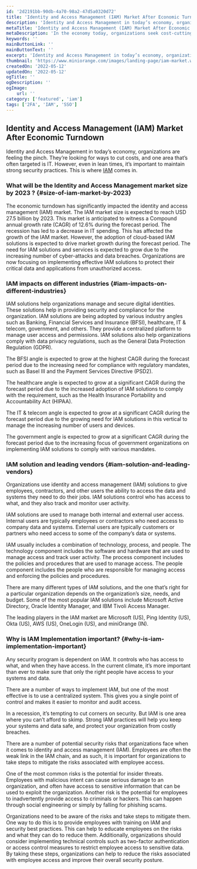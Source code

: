 ```yaml
---
id: '2d2191bb-90db-4a70-98a2-47d5a0320d72'
title: 'Identity and Access Management (IAM) Market After Economic Turndown'
description: 'Identity and Access Management in today’s economy, organizations are feeling the pinch. They’re looking for ways to cut costs, and one area that’s often targeted is IT. However, even in lean times, it’s important to maintain strong security practices. This is where IAM comes in.'
metaTitle: 'Identity and Access Management (IAM) Market After Economic Turndown'
metaDescription: 'In the economy today, organizations seek cost-cutting without compromising security. Explore the role of IAM in maintaining strong security practices.'
keywords: ''
mainButtonLink: ''
mainButtonText: ''
excerpt: 'Identity and Access Management in today’s economy, organizations are feeling the pinch. They’re looking for ways to cut costs, and one area that’s often targeted is IT. However, even in lean times, it’s important to maintain strong security practices. This is where IAM comes in.'
thumbnail: 'https://www.miniorange.com/images/landing-page/iam-market.webp'
createdOn: '2022-05-12'
updatedOn: '2022-05-12'
ogTitle: ''
ogDescription: ''
ogImage:
    url: ''
category: ['featured', 'iam']
tags: ['2FA', 'IAM', 'SSO']
---
```


## Identity and Access Management (IAM) Market After Economic Turndown

Identity and Access Management in today’s economy, organizations are feeling the pinch. They’re looking for ways to cut costs, and one area that’s often targeted is IT. However, even in lean times, it’s important to maintain strong security practices. This is where [IAM](https://www.miniorange.com/workforce-identity) comes in.

### What will be the Identity and Access Management market size by 2023 ? {#size-of-iam-market-by-2023}

The economic turndown has significantly impacted the identity and access management (IAM) market. The IAM market size is expected to reach USD 27.5 billion by 2023. This market is anticipated to witness a Compound annual growth rate (CAGR) of 12.6% during the forecast period. The recession has led to a decrease in IT spending. This has affected the growth of the IAM market. However, the adoption of cloud-based IAM solutions is expected to drive market growth during the forecast period. The need for IAM solutions and services is expected to grow due to the increasing number of cyber-attacks and data breaches. Organizations are now focusing on implementing effective IAM solutions to protect their critical data and applications from unauthorized access.

### IAM impacts on different industries {#iam-impacts-on-different-industries}

IAM solutions help organizations manage and secure digital identities. These solutions help in providing security and compliance for the organization. IAM solutions are being adopted by various industry angles such as Banking, Financial Services and Insurance (BFSI), healthcare, IT & telecom, government, and others. They provide a centralized platform to manage user access and permissions. IAM solutions also help organizations comply with data privacy regulations, such as the General Data Protection Regulation (GDPR).

The BFSI angle is expected to grow at the highest CAGR during the forecast period due to the increasing need for compliance with regulatory mandates, such as Basel III and the Payment Services Directive (PSD2).

The healthcare angle is expected to grow at a significant CAGR during the forecast period due to the increased adoption of IAM solutions to comply with the requirement, such as the Health Insurance Portability and Accountability Act (HIPAA).

The IT & telecom angle is expected to grow at a significant CAGR during the forecast period due to the growing need for IAM solutions in this vertical to manage the increasing number of users and devices.

The government angle is expected to grow at a significant CAGR during the forecast period due to the increasing focus of government organizations on implementing IAM solutions to comply with various mandates.

### IAM solution and leading vendors {#iam-solution-and-leading-vendors}

Organizations use identity and access management (IAM) solutions to give employees, contractors, and other users the ability to access the data and systems they need to do their jobs. IAM solutions control who has access to what, and they also track and monitor user activity.

IAM solutions are used to manage both internal and external user access. Internal users are typically employees or contractors who need access to company data and systems. External users are typically customers or partners who need access to some of the company’s data or systems.

IAM usually includes a combination of technology, process, and people. The technology component includes the software and hardware that are used to manage access and track user activity. The process component includes the policies and procedures that are used to manage access. The people component includes the people who are responsible for managing access and enforcing the policies and procedures.

There are many different types of IAM solutions, and the one that’s right for a particular organization depends on the organization’s size, needs, and budget. Some of the most popular IAM solutions include Microsoft Active Directory, Oracle Identity Manager, and IBM Tivoli Access Manager.

The leading players in the IAM market are Microsoft (US), Ping Identity (US), Okta (US), AWS (US), OneLogin (US), and miniOrange (IN).

### Why is IAM Implementation important? {#why-is-iam-implementation-important}

Any security program is dependent on IAM. It controls who has access to what, and when they have access. In the current climate, it’s more important than ever to make sure that only the right people have access to your systems and data.

There are a number of ways to implement IAM, but one of the most effective is to use a centralized system. This gives you a single point of control and makes it easier to monitor and audit access.

In a recession, it’s tempting to cut corners on security. But IAM is one area where you can’t afford to skimp. Strong IAM practices will help you keep your systems and data safe, and protect your organization from costly breaches.

There are a number of potential security risks that organizations face when it comes to identity and access management (IAM). Employees are often the weak link in the IAM chain, and as such, it is important for organizations to take steps to mitigate the risks associated with employee access.

One of the most common risks is the potential for insider threats. Employees with malicious intent can cause serious damage to an organization, and often have access to sensitive information that can be used to exploit the organization. Another risk is the potential for employees to inadvertently provide access to criminals or hackers. This can happen through social engineering or simply by falling for phishing scams.

Organizations need to be aware of the risks and take steps to mitigate them. One way to do this is to provide employees with training on IAM and security best practices. This can help to educate employees on the risks and what they can do to reduce them. Additionally, organizations should consider implementing technical controls such as two-factor authentication or access control measures to restrict employee access to sensitive data. By taking these steps, organizations can help to reduce the risks associated with employee access and improve their overall security posture.
